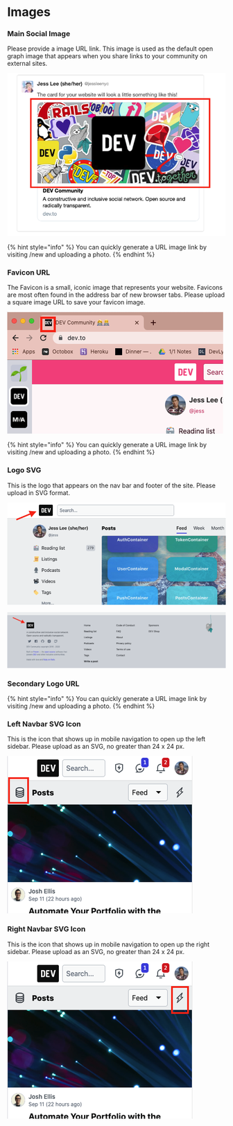 # Images

### Main Social Image

Please provide a image URL link. This image is used as the default open graph image that appears when you share links to your community on external sites. 

![](../../.gitbook/assets/screen-shot-2020-09-12-at-1.18.21-pm.png)

{% hint style="info" %}
You can quickly generate a URL image link by visiting /new and uploading a photo.
{% endhint %}

### Favicon URL

The Favicon is a small, iconic image that represents your website. Favicons are most often found in the address bar of new browser tabs. Please upload a square image URL to save your favicon image.

![](../../.gitbook/assets/screen-shot-2020-09-12-at-1.22.37-pm.png)

{% hint style="info" %}
You can quickly generate a URL image link by visiting /new and uploading a photo.
{% endhint %}

### Logo SVG

This is the logo that appears on the nav bar and footer of the site. Please upload in SVG format. 

![Logo SVG on navbar](../../.gitbook/assets/screen-shot-2020-09-12-at-1.25.50-pm.png)

![Logo SVG on footer](../../.gitbook/assets/screen-shot-2020-09-12-at-1.26.40-pm.png)

### Secondary Logo URL

{% hint style="info" %}
You can quickly generate a URL image link by visiting /new and uploading a photo.
{% endhint %}

### Left Navbar SVG Icon

This is the icon that shows up in mobile navigation to open up the left sidebar. Please upload as an SVG, no greater than 24 x 24 px.

![Left Navbar SVG Icon](../../.gitbook/assets/screen-shot-2020-09-12-at-1.29.07-pm.png)

### Right Navbar SVG Icon

This is the icon that shows up in mobile navigation to open up the right sidebar. Please upload as an SVG, no greater than 24 x 24 px.

![Right Navbar SVG Icon](../../.gitbook/assets/screen-shot-2020-09-12-at-1.29.07-pm%20%281%29.png)



